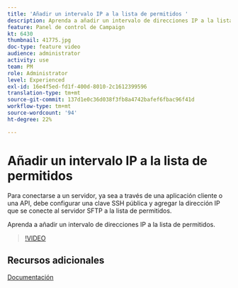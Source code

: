 ```yaml
---
title: 'Añadir un intervalo IP a la lista de permitidos '
description: Aprenda a añadir un intervalo de direcciones IP a la lista de permitidos.
feature: Panel de control de Campaign
kt: 6430
thumbnail: 41775.jpg
doc-type: feature video
audience: administrator
activity: use
team: PM
role: Administrator
level: Experienced
exl-id: 16e4f5ed-fd1f-400d-8010-2c1612399596
translation-type: tm+mt
source-git-commit: 137d1e0c36d038f3fb8a4742bafef6fbac96f41d
workflow-type: tm+mt
source-wordcount: '94'
ht-degree: 22%

---
```


# Añadir un intervalo IP a la lista de permitidos

Para conectarse a un servidor, ya sea a través de una aplicación cliente o una API, debe configurar una clave SSH pública y agregar la dirección IP que se conecte al servidor SFTP a la lista de permitidos.

Aprenda a añadir un intervalo de direcciones IP a la lista de permitidos.

>[!VIDEO](https://video.tv.adobe.com/v/41775?quality=12)

## Recursos adicionales

[Documentación](https://docs.adobe.com/content/help/en/control-panel/using/sftp-management/ip-range-allow-listing.html)
